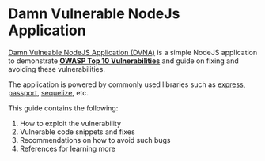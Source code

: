 # Damn Vulnerable NodeJs Application

[Damn Vulneable NodeJS Application (DVNA)](https://github.com/appsecco/dvna) is a simple NodeJS application to demonstrate [**OWASP Top 10 Vulnerabilities**](https://www.owasp.org/index.php/Category:OWASP_Top_Ten_Project#OWASP_Top_10_for_2013) and guide on fixing and avoiding these vulnerabilities.

The application is powered by commonly used libraries such as [express](https://www.npmjs.com/package/express), [passport](https://www.npmjs.com/package/passport), [sequelize](https://www.npmjs.com/package/sequelize), etc.

This guide contains the following:

1. How to exploit the vulnerability
2. Vulnerable code snippets and fixes
3. Recommendations on how to avoid such bugs
4. References for learning more
